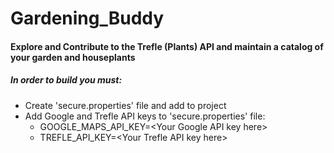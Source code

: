 # Gardening_Buddy
#### Explore and Contribute to the Trefle (Plants) API and maintain a catalog of your garden and houseplants
##### In order to build you must:
* Create 'secure.properties' file and add to project
* Add Google and Trefle API keys to 'secure.properties' file:
  * GOOGLE_MAPS_API_KEY=\<Your Google API key here\>
  * TREFLE_API_KEY=\<Your Trefle API key here\>
